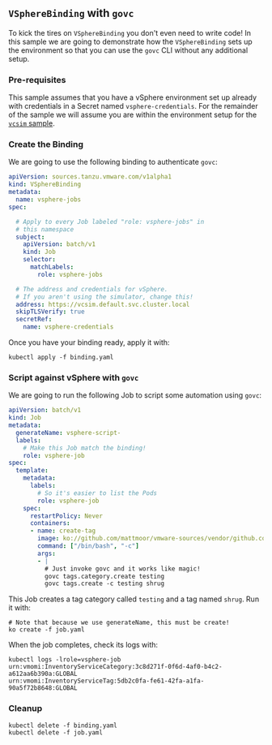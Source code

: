## `VSphereBinding` with `govc`

To kick the tires on `VSphereBinding` you don't even need to write code!
In this sample we are going to demonstrate how the `VSphereBinding` sets
up the environment so that you can use the `govc` CLI without any additional
setup.


### Pre-requisites

This sample assumes that you have a vSphere environment set up already
with credentials in a Secret named `vsphere-credentials`.  For the remainder
of the sample we will assume you are within the environment setup for the
[`vcsim` sample](../vcsim/README.md).


### Create the Binding

We are going to use the following binding to authenticate `govc`:

```yaml
apiVersion: sources.tanzu.vmware.com/v1alpha1
kind: VSphereBinding
metadata:
  name: vsphere-jobs
spec:

  # Apply to every Job labeled "role: vsphere-jobs" in
  # this namespace
  subject:
    apiVersion: batch/v1
    kind: Job
    selector:
      matchLabels:
        role: vsphere-jobs

  # The address and credentials for vSphere.
  # If you aren't using the simulator, change this!
  address: https://vcsim.default.svc.cluster.local
  skipTLSVerify: true
  secretRef:
    name: vsphere-credentials
```

Once you have your binding ready, apply it with:

```shell
kubectl apply -f binding.yaml
```

### Script against vSphere with `govc` 

We are going to run the following Job to script some automation using `govc`:

```yaml
apiVersion: batch/v1
kind: Job
metadata:
  generateName: vsphere-script-
  labels:
    # Make this Job match the binding!
    role: vsphere-job
spec:
  template:
    metadata:
      labels:
        # So it's easier to list the Pods
        role: vsphere-job        
    spec:
      restartPolicy: Never
      containers:
      - name: create-tag
        image: ko://github.com/mattmoor/vmware-sources/vendor/github.com/vmware/govmomi/govc
        command: ["/bin/bash", "-c"]
        args:
        - |
          # Just invoke govc and it works like magic!
          govc tags.category.create testing
          govc tags.create -c testing shrug
```

This Job creates a tag category called `testing` and a tag named `shrug`.  Run it with:

```shell
# Note that because we use generateName, this must be create!
ko create -f job.yaml
```

When the job completes, check its logs with:
```shell
kubectl logs -lrole=vsphere-job
urn:vmomi:InventoryServiceCategory:3c8d271f-0f6d-4af0-b4c2-a612aa6b390a:GLOBAL
urn:vmomi:InventoryServiceTag:5db2c0fa-fe61-42fa-a1fa-90a5f72b8648:GLOBAL
```


### Cleanup

```shell
kubectl delete -f binding.yaml
kubectl delete -f job.yaml
```